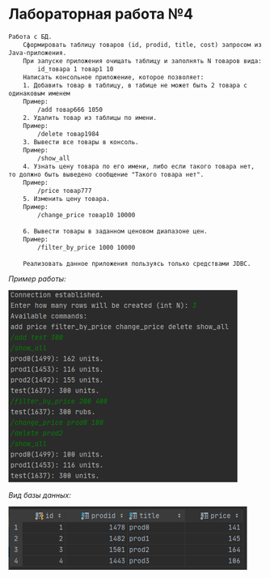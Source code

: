 # Лабораторная работа №4
    Работа с БД.
    	Сформировать таблицу товаров (id, prodid, title, cost) запросом из Java-приложения.
    	При запуске приложения очищать таблицу и заполнять N товаров вида:
    		id_товара 1 товар1 10
    	Написать консольное приложение, которое позволяет:
    	1. Добавить товар в таблицу, в табице не может быть 2 товара с одинаковым именем
    	Пример:
    		/add товар666 1050
    	2. Удалить товар из таблицы	по имени.
    	Пример:
    		/delete товар1984
    	3. Вывести все товары в консоль.
    	Пример:
    		/show_аll
    	4. Узнать цену товара по его имени, либо если такого товара нет, то должно быть выведено сообщение "Такого товара нет".
    	Пример: 
    		/price товар777
    	5. Изменить цену товара.
    	Пример: 
    		/change_price товар10 10000
    
    	6. Вывести товары в заданном ценовом диапазоне цен.
    	Пример: 
    		/filter_by_price 1000 10000
    	
    	Реализовать данное приложения пользуясь только средствами JDBC.

*Пример работы:*

![alt text][logo]

[logo]: example.png "Example"

*Вид базы данных:*

![alt text][logo1]

[logo1]: db.png "database"